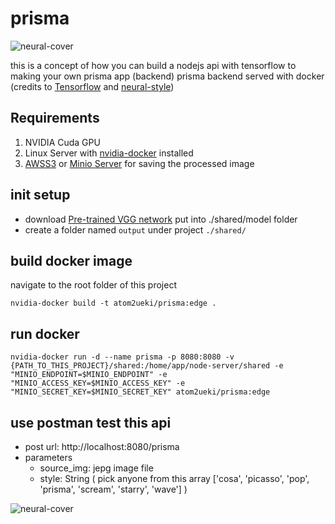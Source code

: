 # prisma

![neural-cover](https://s3.atom2ueki.com/neural-style/neural-cover.jpg)

this is a concept of how you can build a nodejs api with tensorflow to making your own prisma app (backend)
prisma backend served with docker (credits to [Tensorflow](https://www.tensorflow.org/) and [neural-style](https://github.com/anishathalye/neural-style))

## Requirements
1. NVIDIA Cuda GPU
2. Linux Server with [nvidia-docker](https://github.com/NVIDIA/nvidia-docker) installed
3. [AWSS3](https://aws.amazon.com/s3/) or [Minio Server](https://github.com/minio/minio) for saving the processed image

## init setup
- download [Pre-trained VGG network](http://www.vlfeat.org/matconvnet/models/beta16/imagenet-vgg-verydeep-19.mat) put into ./shared/model folder
- create a folder named `output` under project `./shared/`

## build docker image
navigate to the root folder of this project
```
nvidia-docker build -t atom2ueki/prisma:edge .
```

## run docker
```
nvidia-docker run -d --name prisma -p 8080:8080 -v {PATH_TO_THIS_PROJECT}/shared:/home/app/node-server/shared -e "MINIO_ENDPOINT=$MINIO_ENDPOINT" -e "MINIO_ACCESS_KEY=$MINIO_ACCESS_KEY" -e "MINIO_SECRET_KEY=$MINIO_SECRET_KEY" atom2ueki/prisma:edge
```
## use postman test this api
- post url: http://localhost:8080/prisma
- parameters
  - source_img: jepg image file
  - style: String ( pick anyone from this array ['cosa', 'picasso', 'pop', 'prisma', 'scream', 'starry', 'wave'] )

![neural-cover](https://s3.atom2ueki.com/neural-style/neural-sample.jpg)
